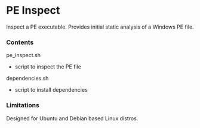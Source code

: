 # PE Inspect

Inspect a PE executable. Provides initial static analysis of a Windows PE file.

### Contents

pe_inspect.sh
- script to inspect the PE file

dependencies.sh
- script to install dependencies

### Limitations

Designed for Ubuntu and Debian based Linux distros.
